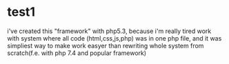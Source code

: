 # test1

i've created this "framework" with php5.3, because i'm really tired work with system where all code (html,css,js,php) was in one php file, and it was simpliest way to make work easyer than rewriting whole system from scratch(f.e. with php 7.4 and popular framework)
